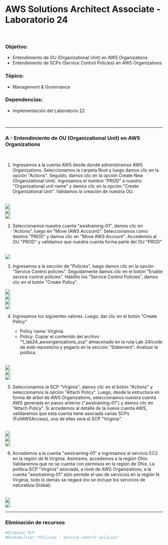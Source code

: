 # AWS Solutions Architect Associate - Laboratorio 24

<br>

### Objetivo: 
* Entendimiento de OU (Organizational Unit) en AWS Organizations
* Entendimiento de SCPs (Service Control Policies) en AWS Organizations

### Tópico:
* Management & Governance

### Dependencias:
* Implementación del Laboratorio 22

<br>

---

### A - Entendimiento de OU (Organizational Unit) en AWS Organizations

<br>

1. Ingresamos a la cuenta AWS desde donde administramos AWS Organizations. Seleccionamos la carpeta Root y luego damos clic en la opción "Actions". Seguido, damos clic en la opción Create New (Organizational Unit). Ingresamos el nombre "PROD" a nuestro "Organizational unit name" y damos clic en la opción "Create Organizational Unit". Validamos la creación de nuestra OU.

<br>

<img src="images/Lab24_01.jpg">

<br>

<img src="images/Lab24_02.jpg">

<br>

<img src="images/Lab24_03.jpg">

<br>

2. Seleccionamos nuestra cuenta "awstraining-01", damos clic en "Actions", luego en "Move (AWS Account)". Seleccionamos como destino "PROD" y damos clic en "Move AWS Account". Accedemos al OU "PROD" y validamos que nuestra cuenta forma parte del OU "PROD" 

<br>

<img src="images/Lab24_04.jpg">

<br>

3. Ingresamos a la sección de "Policies", luego damos clic en la opción "Service Control policies". Seguidamente damos clic en el botón "Enable service control policies". Habilito los "Service Control Policies", damos clic en el botón "Create Policy". 

<img src="images/Lab24_05.jpg">

<br>

<img src="images/Lab24_06.jpg">

<br>

<img src="images/Lab24_07.jpg">

<br>

<img src="images/Lab24_08.jpg">

<br>

4. Ingresamos los siguientes valores. Luego, dar clic en el botón "Create Policy"

    * Policy name: Virginia
    * Policy: Copiar el contenido del archivo "1_lab24_awsorganizations_scp" almacenado en la ruta Lab-24/code de este repositorio y pegarlo en la sección "Statement". Analizar la política.

<br>

<img src="images/Lab24_09.jpg">

<br>

<img src="images/Lab24_10.jpg">

<br>

<img src="images/Lab24_11.jpg">

<br>

5. Seleccionamos la SCP "Virginia", damos clic en el botón "Actions" y seleccionamos la opción "Attach Policy". Luego, desde la estructura en forma de árbol de AWS Organizations, seleccionamos nuestra cuenta AWS generada en pasos anterior ("awstraining-01") y damos clic en "Attach Policy". Si accedemos al detalle de la nueva cuenta AWS, validaremos que esta cuenta tiene asociada varias SCPs (FullAWSAccess), una de ellas será el SCP "Virginia"

<br>

<img src="images/Lab24_12.jpg">

<br>

<img src="images/Lab24_13.jpg">

<br>

<img src="images/Lab24_14.jpg">

<br>

6. Accedemos a la cuenta "awstraining-01" e ingresamos al servicio EC2 en la región de N.Virginia. Asimismo, accedemos a la región Ohio. Validaremos que no se cuenta con permisos en la región de Ohio. La política SCP "Virginia" asociada, a nivel de AWS Organizations, a la cuenta "awstraining-01" sólo permite el uso de servicios en la región N. Virginia, todo lo demás se negará (no se incluye los servicios de naturaleza Global).

<br>

<img src="images/Lab24_15.jpg">

<br>

<img src="images/Lab24_16.jpg">

<br>

---

### Eliminación de recursos

```bash
#Eliminar SCP
#Deshabilitar "Policies - Service control policies"
```
